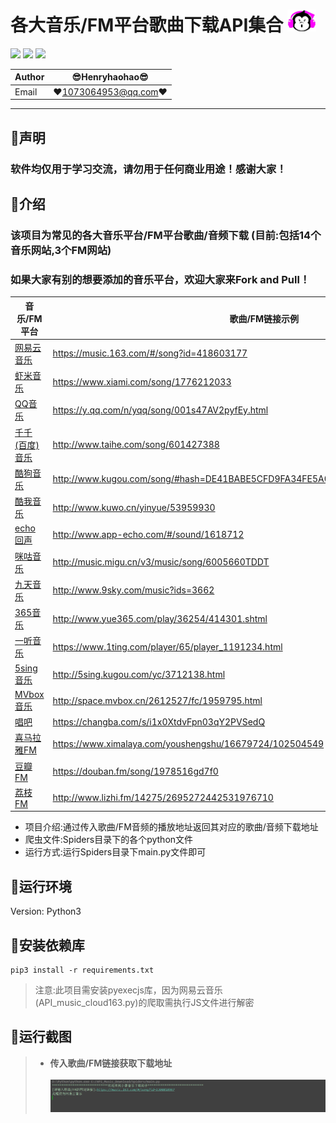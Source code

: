 各大音乐/FM平台歌曲下载API集合 ![enter image description here](Pic/logo.png)
===========================
![](https://img.shields.io/badge/Python-3.6.3-green.svg) ![](https://img.shields.io/badge/requests-2.18.4-green.svg) ![](https://img.shields.io/badge/PyExecJS-1.5.1-green.svg) 

|Author|:sunglasses:Henryhaohao:sunglasses:|
|---|---
|Email|:hearts:1073064953@qq.com:hearts:

    
****
## :dolphin:声明
### 软件均仅用于学习交流，请勿用于任何商业用途！感谢大家！
## :dolphin:介绍
### 该项目为常见的各大音乐平台/FM平台歌曲/音频下载 (目前:包括14个音乐网站,3个FM网站)  
### 如果大家有别的想要添加的音乐平台，欢迎大家来Fork and Pull！  

|音乐/FM平台|歌曲/FM链接示例|
|----|-----|
|[网易云音乐](https://music.163.com/)|https://music.163.com/#/song?id=418603177|
|[虾米音乐](http://www.xiami.com/)|https://www.xiami.com/song/1776212033|
|[QQ音乐](https://y.qq.com/)|https://y.qq.com/n/yqq/song/001s47AV2pyfEy.html|
|[千千(百度)音乐](http://www.taihe.com/)|http://www.taihe.com/song/601427388|
|[酷狗音乐](http://www.kugou.com/)|http://www.kugou.com/song/#hash=DE41BABE5CFD9FA34FE5A0F4C40997BD&album_id=1833108|
|[酷我音乐](http://www.kuwo.cn/)|http://www.kuwo.cn/yinyue/53959930|
|[echo回声](http://www.app-echo.com/)|http://www.app-echo.com/#/sound/1618712|
|[咪咕音乐](http://music.migu.cn/v3/)|http://music.migu.cn/v3/music/song/6005660TDDT|
|[九天音乐](http://www.9sky.com/)|http://www.9sky.com/music?ids=3662|
|[365音乐](http://www.yue365.com/)|http://www.yue365.com/play/36254/414301.shtml|
|[一听音乐](https://www.1ting.com/)|https://www.1ting.com/player/65/player_1191234.html|
|[5sing音乐](http://5sing.kugou.com/)|http://5sing.kugou.com/yc/3712138.html|
|[MVbox音乐](http://www.mvbox.cn/)|http://space.mvbox.cn/2612527/fc/1959795.html|
|[唱吧](https://changba.com/)|https://changba.com/s/i1x0XtdvFpn03qY2PVSedQ|
|[喜马拉雅FM](https://www.ximalaya.com/)|https://www.ximalaya.com/youshengshu/16679724/102504549|
|[豆瓣FM](https://douban.fm/)|https://douban.fm/song/1978516gd7f0|
|[荔枝FM](http://www.lizhi.fm/)|http://www.lizhi.fm/14275/2695272442531976710|
- 项目介绍:通过传入歌曲/FM音频的播放地址返回其对应的歌曲/音频下载地址
- 爬虫文件:Spiders目录下的各个python文件
- 运行方式:运行Spiders目录下main.py文件即可
## :dolphin:运行环境
Version: Python3
## :dolphin:安装依赖库
```
pip3 install -r requirements.txt
```
> 注意:此项目需安装pyexecjs库，因为网易云音乐(API_music_cloud163.py)的爬取需执行JS文件进行解密
## :dolphin:运行截图
> - **传入歌曲/FM链接获取下载地址**<br><br>
![enter image description here](Pic/run.gif)





